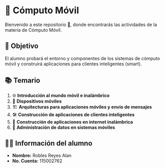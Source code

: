 # 📱 Cómputo Móvil

Bienvenido a este repositorio 📂, donde encontrarás las actividades de la materia de Cómputo Móvil.

## 🎯 Objetivo
El alumno probará el entorno y componentes de los sistemas de cómputo móvil y construirá aplicaciones para clientes inteligentes (smart).

## 📚 Temario
1. 🌐 **Introducción al mundo móvil e inalámbrico**
2. 📱 **Dispositivos móviles**
3. 🏗️ **Arquitecturas para aplicaciones móviles y envío de mensajes**
4. 🛠️ **Construcción de aplicaciones de clientes inteligentes**
5. 📶 **Construcción de aplicaciones en internet inalámbrica**
6. 💾 **Administración de datos en sistemas móviles**

## 👨‍🎓 Información del alumno
- **Nombre:** Robles Reyes Alan
- **No. Cuenta:** 115002762


